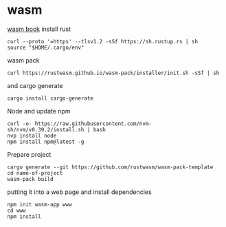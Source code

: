 # wasm

[wasm book](https://rustwasm.github.io/docs/book/game-of-life/hello-world.html)
install rust    
```
curl --proto '=https' --tlsv1.2 -sSf https://sh.rustup.rs | sh
source "$HOME/.cargo/env"
```
  
wasm pack  
```
curl https://rustwasm.github.io/wasm-pack/installer/init.sh -sSf | sh 
```
and cargo generate  
```
cargo install cargo-generate
```

Node and update npm
```
curl -o- https://raw.githubusercontent.com/nvm-sh/nvm/v0.39.2/install.sh | bash
nvp install node
npm install npm@latest -g
```
  
Prepare project
```
cargo generate --git https://github.com/rustwasm/wasm-pack-template
cd name-of-project
wasm-pack build
```
   
putting it into a web page and install dependencies
```
npm init wasm-app www
cd www
npm install
``` 

  
